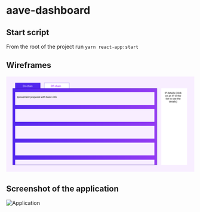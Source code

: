 # aave-dashboard

## Start script

From the root of the project run `yarn react-app:start`

## Wireframes

![Dashboard](https://raw.githubusercontent.com/dashakrolik/aave-dashboard/main/Dashboard.PNG)

## Screenshot of the application 

![Application]()
